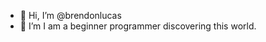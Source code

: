 - 👋 Hi, I’m @brendonlucas
- 👀 I’m I am a beginner programmer discovering this world.

<!---
brendonlucas/brendonlucas is a ✨ special ✨ repository because its `README.md` (this file) appears on your GitHub profile.
You can click the Preview link to take a look at your changes.
--->
